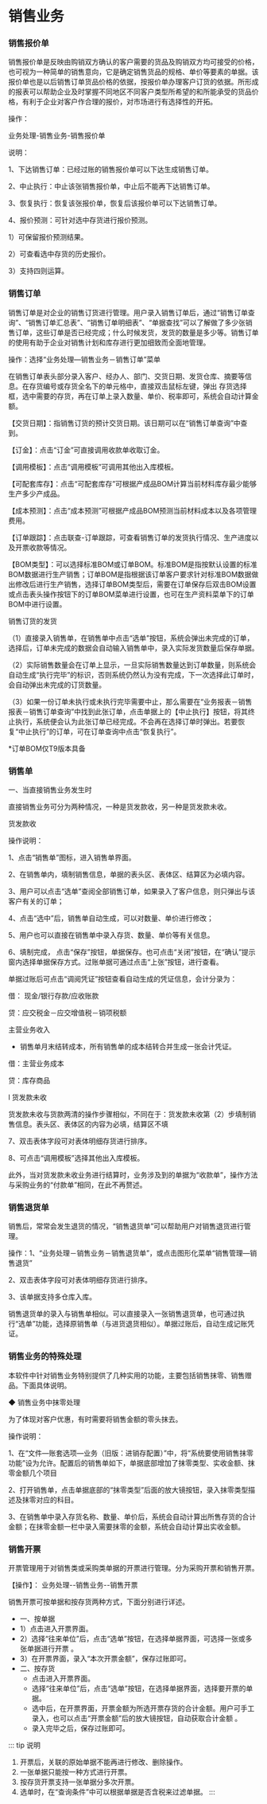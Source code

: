 # 销售业务<Badge text="工贸T系列"> </Badge>
### 销售报价单
销售报价单是反映由购销双方确认的客户需要的货品及购销双方均可接受的价格，也可视为一种简单的销售意向，它是确定销售货品的规格、单价等要素的单据。该报价单也是以后销售订单货品价格的依据，按报价单办理客户订货的依据。所形成的报表可以帮助企业及时掌握不同地区不同客户类型所希望的和所能承受的货品价格，有利于企业对客户作合理的报价，对市场进行有选择性的开拓。

操作：

业务处理-销售业务-销售报价单

说明：

1、下达销售订单：已经过账的销售报价单可以下达生成销售订单。

2、中止执行：中止该张销售报价单，中止后不能再下达销售订单。

3、恢复执行：恢复该张报价单，恢复后该报价单可以下达销售订单。

4、报价预测：可针对选中存货进行报价预测。

1）可保留报价预测结果。

2）可查看选中存货的历史报价。

3）支持四则运算。

### 销售订单
销售订单是对企业的销售订货进行管理。用户录入销售订单后，通过“销售订单查询”、“销售订单汇总表”、“销售订单明细表”、“单据查找”可以了解做了多少张销售订单，这些订单是否已经完成；什么时候发货，发货的数量是多少等。销售订单的使用有助于企业对销售计划和库存进行更加细致而全面地管理。

操作：选择“业务处理—销售业务－销售订单”菜单

在销售订单表头部分录入客户、经办人、部门、交货日期、发货仓库、摘要等信息。在存货编号或存货全名下的单元格中，直接双击鼠标左键，弹出 存货选择框，选中需要的存货，再在订单上录入数量、单价、税率即可，系统会自动计算金额。

【交货日期】：指销售订货的预计交货日期。该日期可以在“销售订单查询”中查到。

【订金】：点击“订金”可直接调用收款单收取订金。

【调用模板】：点击“调用模板”可调用其他出入库模板。

【可配套库存】：点击“可配套库存”可根据产成品BOM计算当前材料库存最少能够生产多少产成品。

【成本预测】：点击“成本预测”可根据产成品BOM预测当前材料成本以及各项管理费用。

【订单跟踪】：点击联查-订单跟踪，可查看销售订单的发货执行情况、生产进度以及开票收款等情况。

【BOM类型】：可以选择标准BOM或订单BOM。标准BOM是指按默认设置的标准BOM数据进行生产销售；订单BOM是指根据该订单客户要求针对标准BOM数据做出修改后进行生产销售，选择订单BOM类型后，需要在订单保存后双击BOM设置或点击表头操作按钮下的订单BOM菜单进行设置，也可在生产资料菜单下的订单BOM中进行设置。

销售订货的发货

（1）直接录入销售单，在销售单中点击“选单”按钮，系统会弹出未完成的订单，选择后，订单未完成的数据会自动输入销售单中，录入实际发货数量后保存单据。

（2）实际销售数量会在订单上显示，一旦实际销售数量达到订单数量，则系统会自动生成“执行完毕”的标识，否则系统仍然认为没有完成，下一次选择此订单时，会自动弹出未完成的订货数量。

（3）如果一份订单未执行或未执行完毕需要中止，那么需要在“业务报表－销售报表－销售订单查询”中找到此张订单，点击单据上的【中止执行】按钮，将其终止执行，系统便会认为此张订单已经完成。不会再在选择订单时弹出。若要恢复“中止执行”的订单，可在订单查询中点击“恢复执行”。

*订单BOM仅T9版本具备

### 销售单
一、当直接销售业务发生时

直接销售业务可分为两种情况，一种是货发款收，另一种是货发款未收。

货发款收

操作说明：

1、点击“销售单”图标，进入销售单界面。

2、在销售单内，填制销售信息，单据的表头区、表体区、结算区为必填内容。

3、用户可以点击“选单”查阅全部销售订单，如果录入了客户信息，则只弹出与该客户有关的订单；

4、点击“选中”后，销售单自动生成，可以对数量、单价进行修改；

5、用户也可以直接在销售单中录入存货、数量、单价等有关信息。

6、填制完成， 点击“保存”按钮，单据保存。也可点击“关闭”按钮，在“确认”提示窗内选择单据保存方式。过账单据可通过点击“上张”按钮，进行查看。

   单据过账后可点击“调阅凭证”按钮查看自动生成的凭证信息，会计分录为：

借： 现金/银行存款/应收账款

贷：应交税金－应交增值税－销项税额

主营业务收入

* 销售单月末结转成本，所有销售单的成本结转合并生成一张会计凭证。

借：主营业务成本

贷：库存商品

l  货发款未收

货发款未收与货款两清的操作步骤相似，不同在于：货发款未收第（2）步填制销售信息。表头区、表体区的内容为必填，结算区不填

7、双击表体字段可对表体明细存货进行排序。

8、可点击“调用模板”选择其他出入库模板。

此外，当对货发款未收业务进行结算时，业务涉及到的单据为“收款单”，操作方法与采购业务的“付款单”相同，在此不再赘述。

### 销售退货单
销售后，常常会发生退货的情况，“销售退货单”可以帮助用户对销售退货进行管理。

操作：1、“业务处理－销售业务－销售退货单”，或点击图形化菜单“销售管理—销售退货”

2、双击表体字段可对表体明细存货进行排序。

3、该单据支持多仓库入库。

销售退货单的录入与销售单相似。可以直接录入一张销售退货单，也可通过执行“选单”功能，选择原销售单（与进货退货相似）。单据过账后，自动生成记账凭证。

### 销售业务的特殊处理
本软件中针对销售业务特别提供了几种实用的功能，主要包括销售抹零、销售赠品。下面具体说明。

◆ 销售业务中抹零处理

为了体现对客户优惠，有时需要将销售金额的零头抹去。

操作说明：

1、在“文件—账套选项—业务（旧版：进销存配置）”中，将“系统要使用销售抹零功能”设为允许。配置后的销售单如下，单据底部增加了抹零类型、实收金额、抹零金额几个项目

2、打开销售单，点击单据底部的“抹零类型”后面的放大镜按钮，录入抹零类型描述及抹零对应的科目。

3、在销售单中录入存货名称、数量、单价后，系统会自动计算出所售存货的合计金额；在抹零金额一栏中录入需要抹零的金额，系统会自动计算出实收金额。

### 销售开票
开票管理用于对销售类或采购类单据的开票进行管理。分为采购开票和销售开票。

【操作】： 业务处理--销售业务--销售开票

销售开票可按单据和按存货两种方式，下面分别进行详述。
-  一、按单据
  - 1）点击进入开票界面。
  - 2）选择“往来单位”后，点击“选单”按钮，在选择单据界面，可选择一张或多张单据进行开票 。
  - 3）在开票界面，录入“本次开票金额”，保存过账即可。
- 二、按存货
  - 点击进入开票界面。
  - 选择“往来单位”后，点击“选单”按钮，在选择单据界面，选择要开票的单据。
  - 选中后，在开票界面，开票金额为所选开票存货的合计金额。用户可手工录入，也可以点击“开票金额”后的放大镜按钮，自动获取合计金额 。
  - 录入完毕之后，保存过账即可。

::: tip 说明
1. 开票后，关联的原始单据不能再进行修改、删除操作。
1. 一张单据只能按一种方式进行开票。
1. 按存货开票支持一张单据分多次开票。
1. 选单时，在“查询条件”中可以根据单据是否含税来过滤单据。
:::